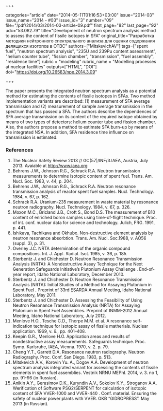 +++

categories="article"
date="2014-05-11T01:16:53+03:00"
issue="2014-03"
issue_name="2014 - #03"
issue_id="3"
number="09"
file="/pdf/2014/03/2014-03-article-09.pdf"
first_page="82"
last_page="92"
udc="53.082.79"
title="Development of neutron spectrum analysis method to assess the content of fissile isotopes in SFA"
original_title="Разработка методики нейтронного спектрального анализа для оценки содержания делящихся изотопов в ОТВС"
authors=["MitskevichAV"]
tags=["spent fuel", "neutron spectrum analysis", "235U and 239Pu content assessment", "helium counter tube", "fission chamber", "transmission", "fuel assembly", "residence time"]
rubric = "modeling"
rubric_name = "Modelling processes at nuclear facilities"
outputs=["HTML", "DOI"]
doi="https://doi.org/10.26583/npe.2014.3.09"

+++

The paper presents the integrated neutron spectrum analysis as a potential method for estimating the contents of fissile isotopes in SFAs. Two method implementation variants are described: (1) measurement of SFA average transmission and (2) measurement of sample average transmission in the spectrum that has passed a SFA. The authors describe the dependences of SFA average transmission on its content of the required isotope obtained by means of two types of detectors: helium counter tube and fission chamber. Also, the authors propose a method to estimate SFA burn-up by means of the integrated NSA. In addition, SFA residence time influence on transmission is estimated.

### References

1. The Nuclear Safety Review 2013 // GC(57)/INF/3.IAEA, Austria, July 2013. Avaiable at http://www.iaea.org
2. Behrens J.W., Johnson R.G., Schrack R.A. Neutron transmission measurements to determine isotopic content of spent fuel. Trans. Am. Nucl. Soc. 1983, v. 44, p. 204.
3. Behrens J.W., Johnson R.G., Schrack R.A. Neutron resonance transmission analysis of reactor spent fuel samples. Nucl. Technology. 1984, v. 67, p. 162.
4. Schrack R.A. Uranium-235 measurement in waste material by resonance neutron radiography. Nucl. Technology. 1984, v. 67, p. 326.
5. Moxon M.C., Bricland J.B., Croft S., Bond D.S. The measurement of B10 content of enriched boron samples using time-of-flight technique. Proc. of int. conf. nuclear data for science and technology. Julich, FRG. 1991, p. 441.
6. Ishikava, Tachikava and Okhubo. Non-destructive element analysis by neutron resonance absorbtion. Trans. Am. Nucl. Soc.1988, v. AO56 (suppl. 3), p. 31.
7. Overley J.C. NRTA determination of the organic compound compositions. Int. J. Appl. Radiat. Isot. 1985, v. 36, p. 185.
8. Sterbentz J. and Chichester D. Neutron Resonance Transmission Analysis (NRTA): A Nondestructive Assay Technique for the Next Generation Safeguards Initiative’s Plutonium Assay Challenge . End-of-year report, Idaho National Laboratory, December 2010.
9. Sterbentz J. and Chichester D. Neutron Resonance Transmission Analysis (NRTA): Initial Studies of a Method for Assaying Plutonium in Spent Fuel . Preprint of 33rd ESARDA Annual Meeting, Idaho National Laboratory, May 2011.
10. Sterbentz J. and Chichester D. Assessing the Feasibility of Using Neutron Resonance Transmission Analysis (NRTA) for Assaying Plutonium in Spent Fuel Assemblies. Preprint of INMM-2012 Annual Meeting, Idaho National Laboratory, July 2012.
11. Menlove H.O., Tesche C.D., Thorpe M.M. et al. A resonance self-indication technique for isotopic assay of fissile matherials. Nuclear application. 1969, v. 6., pp. 401–408.
12. Keepin G.R., Menlove H.O. Application areas and results of nondestructive assay measurements. Safeguards technique. Proc. Symp. Karlsruhe, IAEA, Vienna. 1970, v. 2. p. 79.
13. Cheng Y.T., Garrett D.A. Resonance neutron radiography. Neutron Radiography. Proc. Conf. San Diego. 1983, p. 513.
14. Mitskevich A.V., Korovin Yu. A., Dogov A.A. Development of neutron spectrum analysis integrated variant for assessing the contents of fissile elements in spent fuel assemblies. Vestnik NRNU MEPhI. 2014, v. 3. no 1, pp. 91-96 (in Russian).
15. Anikin A.Y., Gerasimov D.K., Kuryndin A.V., Sokolov K.Y., Stroganov A.A. Werification of Software PSG2/SERPENT for calculation of isotopic content of SFA VVER-1000 and VVER-440 . Conf. material. Ensuring the safety of nuclear power plants with VVER. OKB “GIDROPRESS”. May 2013 (in Russian).
